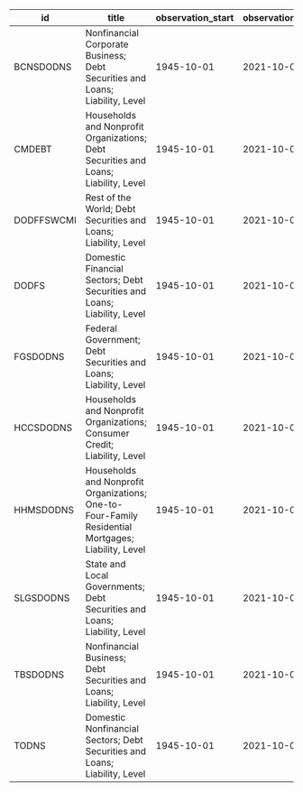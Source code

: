 | id         | title                                                                                              | observation_start   | observation_end   |
|------------|----------------------------------------------------------------------------------------------------|---------------------|-------------------|
| BCNSDODNS  | Nonfinancial Corporate Business; Debt Securities and Loans; Liability, Level                       | 1945-10-01          | 2021-10-01        |
| CMDEBT     | Households and Nonprofit Organizations; Debt Securities and Loans; Liability, Level                | 1945-10-01          | 2021-10-01        |
| DODFFSWCMI | Rest of the World; Debt Securities and Loans; Liability, Level                                     | 1945-10-01          | 2021-10-01        |
| DODFS      | Domestic Financial Sectors; Debt Securities and Loans; Liability, Level                            | 1945-10-01          | 2021-10-01        |
| FGSDODNS   | Federal Government; Debt Securities and Loans; Liability, Level                                    | 1945-10-01          | 2021-10-01        |
| HCCSDODNS  | Households and Nonprofit Organizations; Consumer Credit; Liability, Level                          | 1945-10-01          | 2021-10-01        |
| HHMSDODNS  | Households and Nonprofit Organizations; One-to-Four-Family Residential Mortgages; Liability, Level | 1945-10-01          | 2021-10-01        |
| SLGSDODNS  | State and Local Governments; Debt Securities and Loans; Liability, Level                           | 1945-10-01          | 2021-10-01        |
| TBSDODNS   | Nonfinancial Business; Debt Securities and Loans; Liability, Level                                 | 1945-10-01          | 2021-10-01        |
| TODNS      | Domestic Nonfinancial Sectors; Debt Securities and Loans; Liability, Level                         | 1945-10-01          | 2021-10-01        |